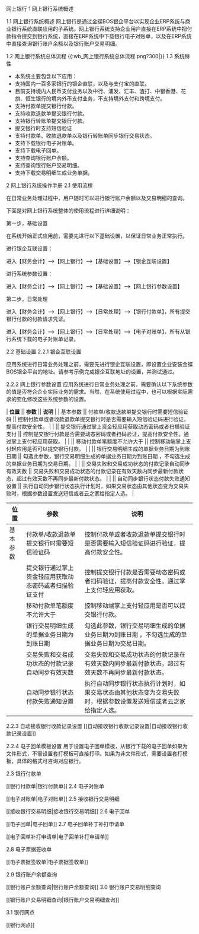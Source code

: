  网上银行 
1 网上银行系统概述 

1.1 网上银行系统概述 
网上银行是通过金蝶BOS银企平台以实现企业ERP系统与商业银行系统直联应用的子系统。网上银行系统支持企业用户直接在ERP系统中把付款指令提交到银行系统，直接在ERP系统中下载银行电子对账单，以及在ERP系统中直接查询银行账户余额以及银行账户交易明细。

1.2 网上银行系统总体流程
{{:wb_网上银行系统总体流程.png?300|}}
1.3 系统特性 

  * 本系统主要包含以下应用：
  * 支持国内一百多家银行的银企直联，以及与支付宝的直联。
  * 目前支持境内人民币支付业务以及中行、浦发、汇丰、渣打、中银香港、花旗、恒生银行的境内外币支付业务，不支持境外支付和跨境支付。
  * 支持付款单提交银行付款。 
  * 支持收款退款单提交银行付款。
  * 支持银行转账单提交银行付款。 
  * 提交银行时支持短信验证
  * 支持付款单、收款退款单以及银行转账单同步银行交易状态。
  * 支持下载银行电子对账单。
  * 支持下载电子回单。
  * 支持查询银行账户余额。
  * 支持查询银行账户交易明细。
  * 支持下载交易明细生成业务单据。

  
2 网上银行系统操作手册 
2.1 使用流程 

在日常业务处理过程中，用户随时可以进行银行账户余额以及交易明细的查询。

下面是对网上银行系统整体的使用流程进行详细说明：

第一步，基础设置

在系统开始正式应用前，需要先进行以下基础设置，以保证日常业务正常执行。

进行银企互联设置：

进入【财务会计】—>【网上银行】—>【基础设置】—>【银企互联设置】

进行系统参数设置：

进入【财务会计】—>【网上银行】—>【基础设置】—>【网上银行参数设置】

第二步，日常处理

进入【财务会计】—>【网上银行】—>【日常处理】—>【银行付款单】，所有提交银行付款的付款请求凭证。

进入【财务会计】—>【网上银行】—>【日常处理】—>【电子对账单】，所有从银行系统下载的电子对账单记录。

2.2 基础设置 
2.2.1 银企互联设置 

应用系统进行日常业务处理之前，需要先进行银企互联设置，即设置企业安装金蝶BOS银企平台的地址。请参考示例完成银企互联地址的设置，并测试通过。

2.2.2 网上银行参数设置 
应用系统进行日常业务处理之前，需要确认以下系统参数的值是否符合企业实际业务的需求。当然，在系统使用过程中，也可以根据实际需求的变化修改这些系统参数的设置。

| **位置**     || **参数**                     || **说明**                                           |
| 基本参数       || 付款单/收款退款单提交银行时需要短信验证码     || 控制付款单或者收款退款单提交银行时是否需要输入短信验证码进行验证，提高付款安全性。        |
|            || 提交银行通过掌上资金轻应用获取动态密码或者扫描验证支付               || 控制提交银行付款是否需要动态密码或者扫码验证，提高付款安全性。通过掌上支付轻应用获取。      |
|            || 移动付款单笔额度不允许大于              || 控制移动端掌上支付轻应用是否可以提交银行付款。                          |
|            || 银行交易明细生成的单据业务日期为到账日期       || 勾选此参数，银行交易明细生成的单据业务日期为到账日期  ，不勾选生成的单据业务日期为交易日期。  |
|            || 交易失败和交易成功状态的付款记录自动同步有效天数              || 交易失败和交易成功状态的付款记录在有效天数内同步最新付款状态，超过有效天数不再同步最新付款状态。                          |
|            || 自动同步银行状态付款失败通知设置     || 执行自动同步银行状态执行计划时，如果交易状态由其他状态变为交易失败时，根据参数设置发送短信或者云之家给指定人选。  |


| 位置 | 参数         | 说明                                                     | 
| -------- | --------         | -------------------------------------------------------------------------------- | 
| 基本参数 | 付款单/收款退款单提交银行时需要短信验证码         | 控制付款单或者收款退款单提交银行时是否需要输入短信验证码进行验证，提高付款安全性。|
|  | 提交银行通过掌上资金轻应用获取动态密码或者扫描验证支付         | 控制提交银行付款是否需要动态密码或者扫码验证，提高付款安全性。通过掌上支付轻应用获取。|
|  | 移动付款单笔额度不允许大于         | 控制移动端掌上支付轻应用是否可以提交银行付款。|
|  | 银行交易明细生成的单据业务日期为到账日期         | 勾选此参数，银行交易明细生成的单据业务日期为到账日期  ，不勾选生成的单据业务日期为交易日期。|
|  | 交易失败和交易成功状态的付款记录自动同步有效天数          | 交易失败和交易成功状态的付款记录在有效天数内同步最新付款状态，超过有效天数不再同步最新付款状态。|
|  | 自动同步银行状态付款失败通知设置         | 执行自动同步银行状态执行计划时，如果交易状态由其他状态变为交易失败时，根据参数设置发送短信或者云之家给指定人选。|



2.2.3 自动接收银行收款记录设置 
[[自动接收银行收款记录设置|自动接收银行收款记录设置]]

2.2.4 电子回单模板设置 
用于设置电子回单模板，从银行下载的电子回单如果为文件形式，不需设置套打模板可直接打印。如果为非文件形式，需要设置套打模板，具体的格式可咨询对应银行。

2.3 银行付款单 

[[银行付款单|银行付款单]]
2.4 电子对账单 

[[电子对账单|电子对账单]]
2.5 接收银行交易明细 

[[接收银行交易明细|接收银行交易明细]]
2.6 电子回单 

[[电子回单|电子回单]]
2.7 电子回单补丁补打申请单 

[[电子回单补打申请单|电子回单补打申请单]]

2.8 电子票据签收单 

 [[电子票据签收单|电子票据签收单]]

2.9 银行账户余额查询 

[[银行账户余额查询|银行账户余额查询]]
3.0 银行账户交易明细查询 

[[银行账户交易明细查询|银行账户交易明细查询]]



3.1 银行网点 

[[银行网点]]


